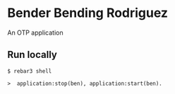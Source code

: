 Bender Bending Rodriguez
=====

An OTP application

Run locally
-----

    $ rebar3 shell

    >  application:stop(ben), application:start(ben).
